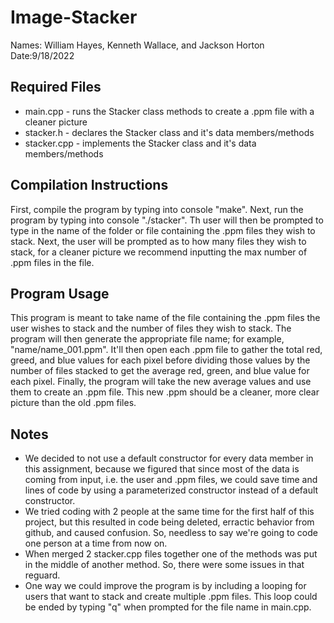 # Image-Stacker
Names: William Hayes, Kenneth Wallace, and Jackson Horton
Date:9/18/2022

## Required Files
* main.cpp - runs the Stacker class methods to create a .ppm file with a cleaner picture
* stacker.h - declares the Stacker class and it's data members/methods
* stacker.cpp - implements the Stacker class and it's data members/methods


## Compilation Instructions
First, compile the program by typing into console "make". Next, run the program by typing
into console "./stacker". Th user will then be prompted to type in the name of the folder
or file containing the .ppm files they wish to stack. Next, the user will be prompted as
to how many files they wish to stack, for a cleaner picture we recommend inputting the max
number of .ppm files in the file.

## Program Usage
This program is meant to take name of the file containing the .ppm files the user wishes to
stack and the number of files they wish to stack. The program will then generate the 
appropriate file name; for example, "name/name_001.ppm". It'll then open each .ppm file to
gather the total red, greed, and blue values for each pixel before dividing those values by
the number of files stacked to get the average red, green, and blue value for each pixel.
Finally, the program will take the new average values and use them to create an .ppm file.
This new .ppm should be a cleaner, more clear picture than the old .ppm files.

## Notes
* We decided to not use a default constructor for every data member in this assignment, 
because we figured that since most of the data is coming from input, i.e. the user and 
.ppm files,  we could save time and lines of code by using a parameterized constructor
instead of a default constructor.
* We tried coding with 2 people at the same time for the first half of this project, but
this resulted in code being deleted, erractic behavior from github, and caused confusion.
So, needless to say we're going to code one person at a time from now on.
* When merged 2 stacker.cpp files together one of the methods was put in the middle of 
another method. So, there were some issues in that reguard.
* One way we could improve the program is by including a looping for users that want to 
stack and create multiple .ppm files. This loop could be ended by typing "q" when prompted
for the file name in main.cpp.
